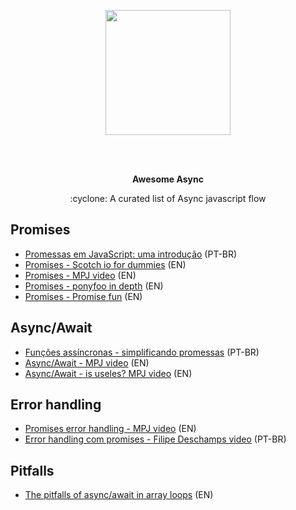 <p align="center">
  <img height="200" src="https://achievement-images.teamtreehouse.com/badge_async-programming-with-JS_stage1.png">
</p>
</br></br>
<p align="center">
  <b>Awesome Async</b>
</p>
<p align="center">
  :cyclone: A curated list of Async javascript flow
</p>

## Promises
* [Promessas em JavaScript: uma introdução](https://developers.google.com/web/fundamentals/primers/promises?hl=pt-br) (PT-BR)
* [Promises - Scotch io for dummies](https://scotch.io/tutorials/javascript-promises-for-dummies) (EN)
* [Promises - MPJ video](https://www.youtube.com/watch?v=2d7s3spWAzo) (EN)
* [Promises - ponyfoo in depth](https://ponyfoo.com/articles/es6-promises-in-depth) (EN)
* [Promises - Promise fun](https://github.com/sindresorhus/promise-fun) (EN)

## Async/Await
* [Funções assíncronas - simplificando promessas](https://developers.google.com/web/fundamentals/primers/async-functions?hl=pt-br) (PT-BR)
* [Async/Await - MPJ video](https://www.youtube.com/watch?v=568g8hxJJp4) (EN)
* [Async/Await - is useles? MPJ video](https://www.youtube.com/watch?v=ho5PnBOoacw) (EN)

## Error handling
* [Promises error handling - MPJ video](https://www.youtube.com/watch?v=f8IgdnYIwOU) (EN)
* [Error handling com promises - Filipe Deschamps video](https://www.youtube.com/watch?v=ZgWyha2d6iY) (PT-BR)

## Pitfalls
* [The pitfalls of async/await in array loops](https://medium.com/dailyjs/the-pitfalls-of-async-await-in-array-loops-cf9cf713bfeb) (EN)
